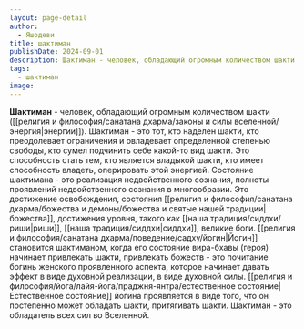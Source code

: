 ```yaml
---
layout: page-detail
author:
  - Яшодеви
title: шактиман
publishDate: 2024-09-01
description: Шактиман - человек, обладающий огромным количеством шакти (энергии).
tags:
  - шактиман
image:
---
```

**Шактиман** - человек, обладающий огромным количеством шакти ([[религия и философия/санатана дхарма/законы и силы вселенной/энергия|энергии]]).
Шактиман - это тот, кто наделен шакти, кто преодолевает ограничения и овладевает определенной степенью свободы, кто сумел подчинить себе какой-то вид шакти. Это способность стать тем, кто является владыкой шакти, кто имеет способность владеть, оперировать этой энергией. Состояние шактимана - это реализация недвойственного сознания, полноты проявлений недвойственного сознания в многообразии. Это достижение освобождения, состояния [[религия и философия/санатана дхарма/божества и демоны/божества и святые нашей традиции|божества]], достижения уровня, такого как [[наша традиция/сиддхи/риши|риши]], [[наша традиция/сиддхи|сиддхи]], великие боги. [[религия и философия/санатана дхарма/поведение/садху/йогин|Йогин]] становится шактиманом, когда его состояние вира-бхавы (героя) начинает привлекать шакти, привлекать божеств - это почитание богинь женского проявленного аспекта, которое начинает давать эффект в виде духовной реализации, в виде духовной силы. [[религия и философия/йога/лайя-йога/праджня-янтра/естественное состояние|Естественное состояние]] йогина проявляется в виде того, что он постепенно может обладать шакти, притягивать шакти. Шактиман - это обладатель всех сил во Вселенной.

